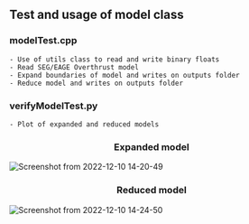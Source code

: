 ## Test and usage of model class

### modelTest.cpp 
    
    - Use of utils class to read and write binary floats
    - Read SEG/EAGE Overthrust model
    - Expand boundaries of model and writes on outputs folder
    - Reduce model and writes on outputs folder  

### verifyModelTest.py 
    - Plot of expanded and reduced models

<h3 align="center"> Expanded model </h1>

![Screenshot from 2022-12-10 14-20-49](https://user-images.githubusercontent.com/44127778/206867769-2be8ec01-74c2-4326-a222-780764e314e0.png)


<h3 align="center"> Reduced model </h1>

![Screenshot from 2022-12-10 14-24-50](https://user-images.githubusercontent.com/44127778/206867747-6a925615-5bf8-4803-9b18-860d1a265d11.png)

